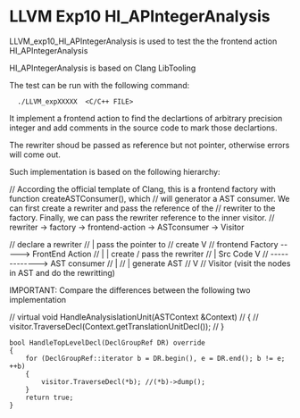 # LLVM Exp10 HI_APIntegerAnalysis

LLVM_exp10_HI_APIntegerAnalysis is used to test the the frontend action HI_APIntegerAnalysis

HI_APIntegerAnalysis is based on Clang LibTooling


The test can be run with the following command:

      ./LLVM_expXXXXX  <C/C++ FILE>

It implement a frontend action to find the declartions of arbitrary precision integer and add comments in the source code to mark those declartions.

The rewriter shoud be passed as reference but not pointer, otherwise errors will come out.

Such implementation is based on the following hierarchy:


// According the official template of Clang, this is a frontend factory with function createASTConsumer(), which
// will generator a AST consumer. We can first create a rewriter and pass the reference of the
// rewriter to the factory. Finally,  we can pass the rewriter reference to the inner visitor.
// rewriter  -> factory -> frontend-action -> ASTconsumer -> Visitor

//                         declare a rewriter
//                               |  pass the pointer to
//                  create       V
// frontend Factory ----->   FrontEnd Action
//         |                     |  create / pass the rewriter
//         |   Src Code          V
//         ------------->   AST consumer
//                               |
//                               |  generate AST
//                               V
//                            Visitor (visit the nodes in AST and do the rewritting)

IMPORTANT: Compare the differences between the following two implementation

//  virtual void HandleAnalysislationUnit(ASTContext &Context) 
//  {
//       visitor.TraverseDecl(Context.getTranslationUnitDecl());
//   }

    bool HandleTopLevelDecl(DeclGroupRef DR) override 
    { 
        for (DeclGroupRef::iterator b = DR.begin(), e = DR.end(); b != e; ++b) 
        { 
            visitor.TraverseDecl(*b); //(*b)->dump(); 
        } 
        return true; 
    } 